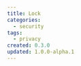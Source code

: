 ```yaml
---
title: Lock
categories:
  - security
tags:
  - privacy
created: 0.3.0
updated: 1.0.0-alpha.1
---
```

